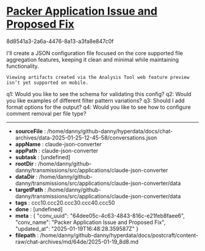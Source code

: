 # [Packer Application Issue and Proposed Fix](https://claude.ai/chat/64dee05c-4c63-4843-816c-e21feb8faee6)

8d8541a3-2a6a-4476-8a13-a3fa8e847c0f

 <antThinking>I'll create a JSON configuration file focused on the core supported file aggregation features, keeping it clean and minimal while maintaining functionality.</antThinking>
```
Viewing artifacts created via the Analysis Tool web feature preview isn’t yet supported on mobile.
```



q1: Would you like to see the schema for validating this config?
q2: Would you like examples of different filter pattern variations?
q3: Should I add format options for the output?
q4: Would you like to see how to configure comment removal per file type?

---

* **sourceFile** : /home/danny/github-danny/hyperdata/docs/chat-archives/data-2025-01-25-12-45-58/conversations.json
* **appName** : claude-json-converter
* **appPath** : claude-json-converter
* **subtask** : [undefined]
* **rootDir** : /home/danny/github-danny/transmissions/src/applications/claude-json-converter
* **dataDir** : /home/danny/github-danny/transmissions/src/applications/claude-json-converter/data
* **targetPath** : /home/danny/github-danny/transmissions/src/applications/claude-json-converter/data
* **tags** : ccc10.ccc20.ccc30.ccc40.ccc50
* **done** : [undefined]
* **meta** : {
  "conv_uuid": "64dee05c-4c63-4843-816c-e21feb8faee6",
  "conv_name": "Packer Application Issue and Proposed Fix",
  "updated_at": "2025-01-19T16:48:28.359587Z"
}
* **filepath** : /home/danny/github-danny/hyperdata/docs/postcraft/content-raw/chat-archives/md/64de/2025-01-19_8d8.md
